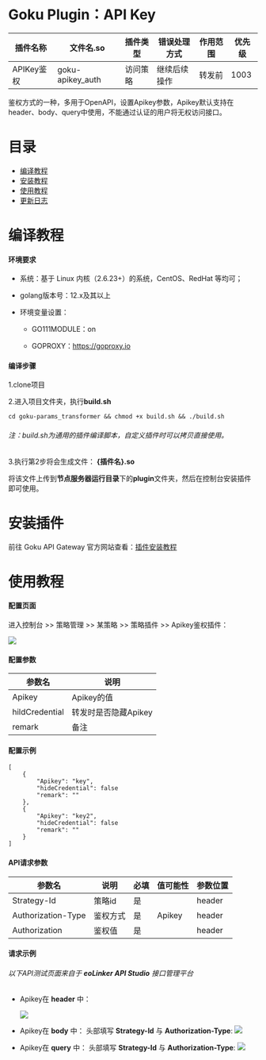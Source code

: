 # Goku Plugin：API Key

| 插件名称  | 文件名.so |  插件类型  | 错误处理方式 | 作用范围 |  优先级  |
| ------------ | ------------ | ------------ | ------------ | ------------ | ------------ |
| APIKey鉴权  | goku-apikey_auth | 访问策略 | 继续后续操作 | 转发前  |  1003  |

鉴权方式的一种，多用于OpenAPI，设置Apikey参数，Apikey默认支持在header、body、query中使用，不能通过认证的用户将无权访问接口。

# 目录
- [编译教程](#编译教程 "编译教程")
- [安装教程](#安装教程 "安装教程")
- [使用教程](#使用教程 "使用教程")
- [更新日志](#更新日志 "更新日志")

# 编译教程

#### 环境要求
* 系统：基于 Linux 内核（2.6.23+）的系统，CentOS、RedHat 等均可；

* golang版本号：12.x及其以上

* 环境变量设置：
	* GO111MODULE：on
	
	* GOPROXY：https://goproxy.io


#### 编译步骤

1.clone项目

2.进入项目文件夹，执行**build.sh**
```
cd goku-params_transformer && chmod +x build.sh && ./build.sh
```

###### 注：build.sh为通用的插件编译脚本，自定义插件时可以拷贝直接使用。

3.执行第2步将会生成文件： **{插件名}.so**

将该文件上传到**节点服务器运行目录**下的**plugin**文件夹，然后在控制台安装插件即可使用。

# 安装插件
前往 Goku API Gateway 官方网站查看：[插件安装教程](url "https://help.eolinker.com/#/tutorial/?groupID=c-341&productID=19")

# 使用教程

#### 配置页面

进入控制台 >> 策略管理 >> 某策略 >> 策略插件 >> Apikey鉴权插件：

![](http://data.eolinker.com/course/U7UhASH318687437c2efcae19a6a1a8ac740c724f3b15b0)

#### 配置参数

| 参数名 | 说明   | 
| ------------ | ------------ |  
|  Apikey | Apikey的值 | 
| hildCredential  | 转发时是否隐藏Apikey |
| remark  | 备注 |

#### 配置示例

```
[
    {
        "Apikey": "key",
        "hideCredential": false
        "remark": ""
    },
    {
        "Apikey": "key2",
        "hideCredential": false
        "remark": ""
    }
]
```

#### API请求参数

| 参数名 | 说明  | 必填  |   值可能性   |  参数位置 |
| ------------ | ------------ |  ------------ |  ------------ |  ------------ |  
|  Strategy-Id | 策略id | 是 |   |  header  | 
|  Authorization-Type  | 鉴权方式 | 是 | Apikey  | header  |
| Authorization  |  鉴权值 |  是  |    | header |


#### 请求示例

###### 以下API测试页面来自于 **eoLinker API Studio** 接口管理平台

* Apikey在 **header** 中：

    ![](http://data.eolinker.com/course/V8i8viHdf6dc9648a19ec778ce5698af643cefa01d3fb2e)

* Apikey在 **body** 中：
头部填写 **Strategy-Id** 与 **Authorization-Type**:
![](http://data.eolinker.com/course/awEChej35aa995b7613f888ed9d0816cb3ff1eddd4cc3c2)

* Apikey在 **query** 中：
头部填写 **Strategy-Id** 与 **Authorization-Type**:
![](http://data.eolinker.com/course/M85um6g07177251dbdecd1593cc8b7306252e7c589f7653)
